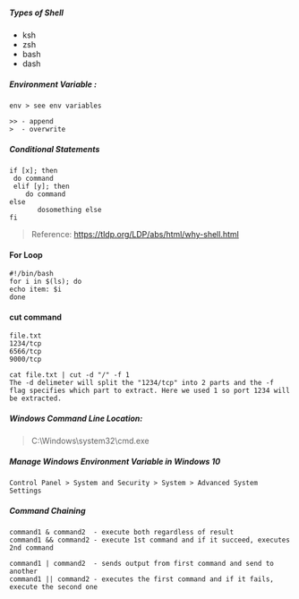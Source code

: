 ##### Types of Shell
* ksh
* zsh
* bash
* dash

##### Environment Variable : 
```
env > see env variables

>> - append
>  - overwrite
```

##### Conditional Statements
```
if [x]; then
 do command
 elif [y]; then
    do command
else
       dosomething else
fi           
```
> Reference: https://tldp.org/LDP/abs/html/why-shell.html

#### For Loop
```
#!/bin/bash
for i in $(ls); do
echo item: $i
done
```

#### cut command
```
file.txt
1234/tcp
6566/tcp
9000/tcp

cat file.txt | cut -d "/" -f 1
The -d delimeter will split the "1234/tcp" into 2 parts and the -f flag specifies which part to extract. Here we used 1 so port 1234 will be extracted.
```

##### Windows Command Line Location:
> C:\Windows\system32\cmd.exe

##### Manage Windows Environment Variable in Windows 10
```
Control Panel > System and Security > System > Advanced System Settings
```

##### Command Chaining
```
command1 & command2  - execute both regardless of result
command1 && command2 - execute 1st command and if it succeed, executes 2nd command

command1 | command2  - sends output from first command and send to another
command1 || command2 - executes the first command and if it fails, execute the second one
```
